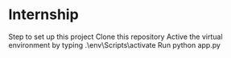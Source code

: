 # Internship
Step to set up this project 
   Clone this repository
   Active the virtual environment by typing  .\env\Scripts\activate
   Run python app.py
